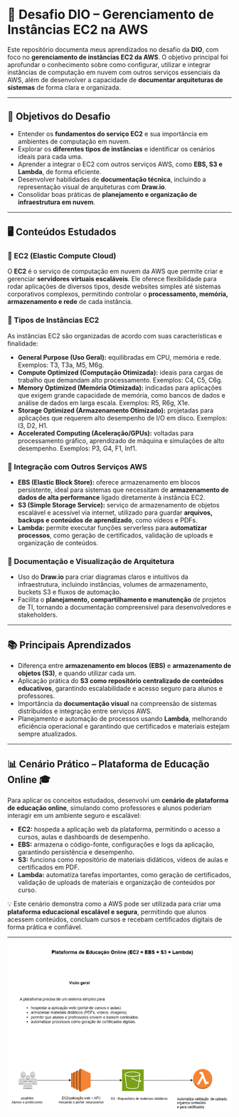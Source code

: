 # 🚀 Desafio DIO – Gerenciamento de Instâncias EC2 na AWS

Este repositório documenta meus aprendizados no desafio da **DIO**, com foco no **gerenciamento de instâncias EC2 da AWS**. O objetivo principal foi aprofundar o conhecimento sobre como configurar, utilizar e integrar instâncias de computação em nuvem com outros serviços essenciais da AWS, além de desenvolver a capacidade de **documentar arquiteturas de sistemas** de forma clara e organizada.

---

## 📌 Objetivos do Desafio

- Entender os **fundamentos do serviço EC2** e sua importância em ambientes de computação em nuvem.  
- Explorar os **diferentes tipos de instâncias** e identificar os cenários ideais para cada uma.  
- Aprender a integrar o EC2 com outros serviços AWS, como **EBS, S3 e Lambda**, de forma eficiente.  
- Desenvolver habilidades de **documentação técnica**, incluindo a representação visual de arquiteturas com **Draw.io**.  
- Consolidar boas práticas de **planejamento e organização de infraestrutura em nuvem**.  

---

## 🖥️ Conteúdos Estudados

### 🔹 EC2 (Elastic Compute Cloud)
O **EC2** é o serviço de computação em nuvem da AWS que permite criar e gerenciar **servidores virtuais escaláveis**. Ele oferece flexibilidade para rodar aplicações de diversos tipos, desde websites simples até sistemas corporativos complexos, permitindo controlar o **processamento, memória, armazenamento e rede** de cada instância.

### 🔹 Tipos de Instâncias EC2
As instâncias EC2 são organizadas de acordo com suas características e finalidade:

- **General Purpose (Uso Geral):** equilibradas em CPU, memória e rede. Exemplos: T3, T3a, M5, M6g.  
- **Compute Optimized (Computação Otimizada):** ideais para cargas de trabalho que demandam alto processamento. Exemplos: C4, C5, C6g.  
- **Memory Optimized (Memória Otimizada):** indicadas para aplicações que exigem grande capacidade de memória, como bancos de dados e análise de dados em larga escala. Exemplos: R5, R6g, X1e.  
- **Storage Optimized (Armazenamento Otimizado):** projetadas para aplicações que requerem alto desempenho de I/O em disco. Exemplos: I3, D2, H1.  
- **Accelerated Computing (Aceleração/GPUs):** voltadas para processamento gráfico, aprendizado de máquina e simulações de alto desempenho. Exemplos: P3, G4, F1, Inf1.  

### 🔹 Integração com Outros Serviços AWS
- **EBS (Elastic Block Store):** oferece armazenamento em blocos persistente, ideal para sistemas que necessitam de **armazenamento de dados de alta performance** ligado diretamente à instância EC2.  
- **S3 (Simple Storage Service):** serviço de armazenamento de objetos escalável e acessível via internet, utilizado para guardar **arquivos, backups e conteúdos de aprendizado**, como vídeos e PDFs.  
- **Lambda:** permite executar funções serverless para **automatizar processos**, como geração de certificados, validação de uploads e organização de conteúdos.

### 🔹 Documentação e Visualização de Arquitetura
- Uso do **Draw.io** para criar diagramas claros e intuitivos da infraestrutura, incluindo instâncias, volumes de armazenamento, buckets S3 e fluxos de automação.  
- Facilita o **planejamento, compartilhamento e manutenção** de projetos de TI, tornando a documentação compreensível para desenvolvedores e stakeholders.  

---

## 📚 Principais Aprendizados

- Diferença entre **armazenamento em blocos (EBS)** e **armazenamento de objetos (S3)**, e quando utilizar cada um.  
- Aplicação prática do **S3 como repositório centralizado de conteúdos educativos**, garantindo escalabilidade e acesso seguro para alunos e professores.  
- Importância da **documentação visual** na compreensão de sistemas distribuídos e integração entre serviços AWS.  
- Planejamento e automação de processos usando **Lambda**, melhorando eficiência operacional e garantindo que certificados e materiais estejam sempre atualizados.  

---

## 📊 Cenário Prático – Plataforma de Educação Online 🎓

Para aplicar os conceitos estudados, desenvolvi um **cenário de plataforma de educação online**, simulando como professores e alunos poderiam interagir em um ambiente seguro e escalável:

- **EC2:** hospeda a aplicação web da plataforma, permitindo o acesso a cursos, aulas e dashboards de desempenho.  
- **EBS:** armazena o código-fonte, configurações e logs da aplicação, garantindo persistência e desempenho.  
- **S3:** funciona como repositório de materiais didáticos, vídeos de aulas e certificados em PDF.  
- **Lambda:** automatiza tarefas importantes, como geração de certificados, validação de uploads de materiais e organização de conteúdos por curso.  

💡 Este cenário demonstra como a AWS pode ser utilizada para criar uma **plataforma educacional escalável e segura**, permitindo que alunos acessem conteúdos, concluam cursos e recebam certificados digitais de forma prática e confiável.

---
![Diagrama da Arquitetura](desafio01.png)

